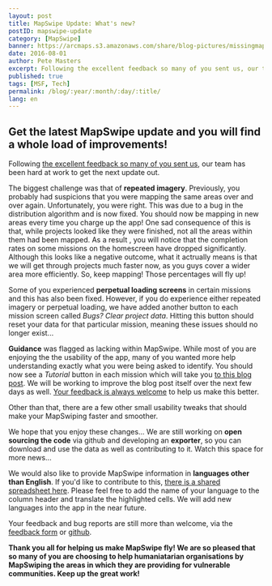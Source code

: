 ```yaml
---
layout: post
title: MapSwipe Update: What's new?
postID: mapswipe-update
category: [MapSwipe]
banner: https://arcmaps.s3.amazonaws.com/share/blog-pictures/missingmaps-blog_20160714_mapswipe.jpg
date: 2016-08-01
author: Pete Masters
excerpt: Following the excellent feedback so many of you sent us, our team has been hard at work to get the next update out. Get the details, here!
published: true
tags: [MSF, Tech]
permalink: /blog/:year/:month/:day/:title/
lang: en
---
```


## Get the latest MapSwipe update and you will find a whole load of improvements!

Following [the excellent feedback so many of you sent us](http://www.missingmaps.org/blog/2016/07/22/mapswipe-progress-and-feedback/), our team has been hard at work to get the next update out.

The biggest challenge was that of **repeated imagery**. Previously, you probably had suspicions that you were mapping the same areas over and over again. Unfortunately, you were right. This was due to a bug in the distribution algorithm and is now fixed. You should now be mapping in new areas every time you charge up the app! One sad consequence of this is that, while projects looked like they were finished, not all the areas within them had been mapped. As a result , you will notice that the completion rates on some missions on the homescreen have dropped significantly. Although this looks like a negative outcome, what it actrually means is that we will get through projects much faster now, as you guys cover a wider area more efficiently. So, keep mapping! Those percentages will fly up!

Some of you experienced **perpetual loading screens** in certain missions and this has also been fixed. However, if you do experience either repeated imagery or perpetual loading, we have added another button to each mission screen called *Bugs? Clear project data*. Hitting this button should reset your data for that particular mission, meaning these issues should no longer exist...

**Guidance** was flagged as lacking within MapSwipe. While most of you are enjoying the the usability of the app, many of you wanted more help understanding exactly what you were being asked to identify. You should now see a *Tutorial* button in each mission which will take you [to this blog post](http://www.missingmaps.org/blog/2016/07/18/mapswipetutorial/). We will be working to improve the blog post itself over the next few days as well. [Your feedback is always welcome](https://docs.google.com/forms/d/e/1FAIpQLSe5-LIScH0URlymhTzXAyrbTJUEMmfBvWfBVuW38Zw9PnxPzA/viewform?c=0&w=1) to help us make this better.

Other than that, there are a few other small usability tweaks that should make your MapSwiping faster and smoother.

We hope that you enjoy these changes... We are still working on **open sourcing the code** via github and developing an **exporter**, so you can download and use the data as well as contributing to it. Watch this space for more news...

We would also like to provide MapSwipe information in **languages other than English**. If you'd like to contribute to this, [there is a shared spreadsheet here](https://docs.google.com/spreadsheets/d/1rWkOUze6GTagZDnKEENdYxGjlOaAC1PUL0AvoHxBSY0/edit?usp=sharing). Please feel free to add the name of your language to the column header and translate the highlighted cells. We will add new languages into the app in the near future. 

Your feedback and bug reports are still more than welcome, via the [feedback form](https://docs.google.com/forms/d/e/1FAIpQLSe5-LIScH0URlymhTzXAyrbTJUEMmfBvWfBVuW38Zw9PnxPzA/viewform?c=0&w=1) or [github](https://github.com/mapswipe/app-feedback/issues). 

**Thank you all for helping us make MapSwipe fly! We are so pleased that so many of you are choosing to help humaniatarian organisations by MapSwiping the areas in which they are providing for vulnerable communities. Keep up the great work!**

